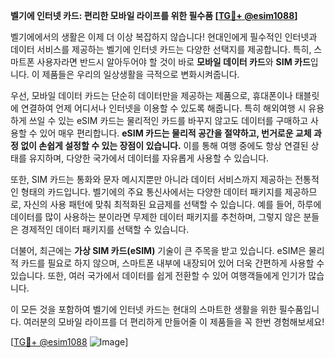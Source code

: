 **벨기에 인터넷 카드: 편리한 모바일 라이프를 위한 필수품 [[TG💪+ @esim1088](https://t.me/s/esim1088)]**

벨기에에서의 생활은 이제 더 이상 복잡하지 않습니다! 현대인에게 필수적인 인터넷과 데이터 서비스를 제공하는 벨기에 인터넷 카드는 다양한 선택지를 제공합니다. 특히, 스마트폰 사용자라면 반드시 알아두어야 할 것이 바로 **모바일 데이터 카드**와 **SIM 카드**입니다. 이 제품들은 우리의 일상생활을 극적으로 변화시켜줍니다.

우선, 모바일 데이터 카드는 단순히 데이터만을 제공하는 제품으로, 휴대폰이나 태블릿에 연결하여 언제 어디서나 인터넷을 이용할 수 있도록 해줍니다. 특히 해외여행 시 유용하게 쓰일 수 있는 eSIM 카드는 물리적인 카드를 바꾸지 않고도 데이터를 구매하고 사용할 수 있어 매우 편리합니다. **eSIM 카드는 물리적 공간을 절약하고, 번거로운 교체 과정 없이 손쉽게 설정할 수 있는 장점이 있습니다.** 이를 통해 여행 중에도 항상 연결된 상태를 유지하며, 다양한 국가에서 데이터를 자유롭게 사용할 수 있습니다.

또한, SIM 카드는 통화와 문자 메시지뿐만 아니라 데이터 서비스까지 제공하는 전통적인 형태의 카드입니다. 벨기에의 주요 통신사에서는 다양한 데이터 패키지를 제공하므로, 자신의 사용 패턴에 맞춰 최적화된 요금제를 선택할 수 있습니다. 예를 들어, 하루에 데이터를 많이 사용하는 분이라면 무제한 데이터 패키지를 추천하며, 그렇지 않은 분들은 경제적인 데이터 패키지를 선택할 수 있습니다.

더불어, 최근에는 **가상 SIM 카드(eSIM)** 기술이 큰 주목을 받고 있습니다. eSIM은 물리적 카드를 필요로 하지 않으며, 스마트폰 내부에 내장되어 있어 더욱 간편하게 사용할 수 있습니다. 또한, 여러 국가에서 데이터를 쉽게 전환할 수 있어 여행객들에게 인기가 많습니다.

이 모든 것을 포함하여 벨기에 인터넷 카드는 현대의 스마트한 생활을 위한 필수품입니다. 여러분의 모바일 라이프를 더 편리하게 만들어줄 이 제품들을 꼭 한번 경험해보세요!

[[TG💪+ @esim1088](https://t.me/s/esim1088) ![Image](https://i.postimg.cc/Y0z9fWf4/image.png)]